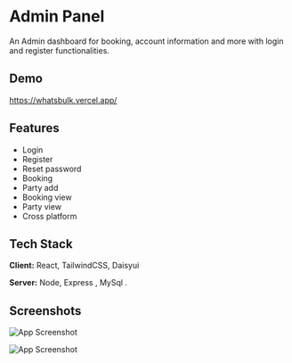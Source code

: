 
# Admin Panel

An Admin dashboard for booking, account information and more with login and register functionalities.




## Demo

https://whatsbulk.vercel.app/


## Features

- Login 
- Register
- Reset password
- Booking
- Party add
- Booking view
- Party view
- Cross platform


## Tech Stack

**Client:** React, TailwindCSS, Daisyui

**Server:** Node, Express , MySql . 


## Screenshots

![App Screenshot](https://i.ibb.co/nwbpNGt/dashboard1.png)


![App Screenshot](https://i.ibb.co/YB0fwVh/dashboard2.png)



